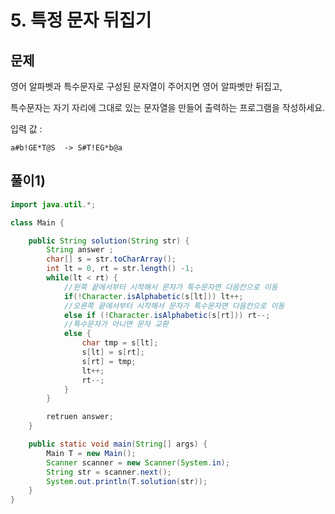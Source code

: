 # 5. 특정 문자 뒤집기
## 문제
영어 알파벳과 특수문자로 구성된 문자열이 주어지면 영어 알파벳만 뒤집고,

특수문자는 자기 자리에 그대로 있는 문자열을 만들어 출력하는 프로그램을 작성하세요.

입력 값 :
```
a#b!GE*T@S  -> S#T!EG*b@a
```

## 풀이1)
```java
import java.util.*;

class Main {

	public String solution(String str) {
		String answer ;
		char[] s = str.toCharArray();
		int lt = 0, rt = str.length() -1;
		while(lt < rt) {
			//왼쪽 끝에서부터 시작해서 문자가 특수문자면 다음칸으로 이동
			if(!Character.isAlphabetic(s[lt])) lt++;
			//오른쪽 끝에서부터 시작해서 문자가 특수문자면 다음칸으로 이동
			else if (!Character.isAlphabetic(s[rt])) rt--;
			//특수문자가 아니면 문자 교환
			else {
				char tmp = s[lt];
				s[lt] = s[rt];
				s[rt] = tmp;
				lt++;
				rt--;
			}
		}

		retruen answer;
	}

	public static void main(String[] args) {
		Main T = new Main();
		Scanner scanner = new Scanner(System.in);
		String str = scanner.next();
		System.out.println(T.solution(str));
	}
}
```